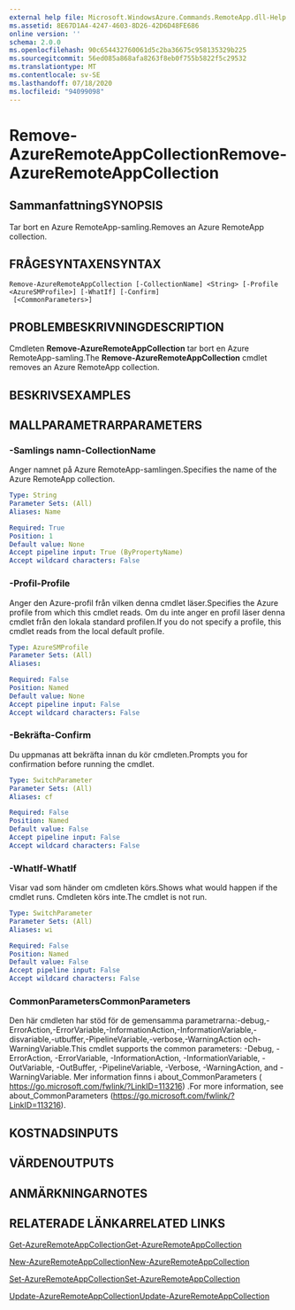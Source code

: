 ```yaml
---
external help file: Microsoft.WindowsAzure.Commands.RemoteApp.dll-Help.xml
ms.assetid: 8E67D1A4-4247-4603-8D26-42D6D48FE686
online version: ''
schema: 2.0.0
ms.openlocfilehash: 90c654432760061d5c2ba36675c958135329b225
ms.sourcegitcommit: 56ed085a868afa8263f8eb0f755b5822f5c29532
ms.translationtype: MT
ms.contentlocale: sv-SE
ms.lasthandoff: 07/18/2020
ms.locfileid: "94099098"
---
```

# <span data-ttu-id="0eb9f-101">Remove-AzureRemoteAppCollection</span><span class="sxs-lookup"><span data-stu-id="0eb9f-101">Remove-AzureRemoteAppCollection</span></span>

## <span data-ttu-id="0eb9f-102">Sammanfattning</span><span class="sxs-lookup"><span data-stu-id="0eb9f-102">SYNOPSIS</span></span>
<span data-ttu-id="0eb9f-103">Tar bort en Azure RemoteApp-samling.</span><span class="sxs-lookup"><span data-stu-id="0eb9f-103">Removes an Azure RemoteApp collection.</span></span>

## <span data-ttu-id="0eb9f-104">FRÅGESYNTAXEN</span><span class="sxs-lookup"><span data-stu-id="0eb9f-104">SYNTAX</span></span>

```
Remove-AzureRemoteAppCollection [-CollectionName] <String> [-Profile <AzureSMProfile>] [-WhatIf] [-Confirm]
 [<CommonParameters>]
```

## <span data-ttu-id="0eb9f-105">PROBLEMBESKRIVNING</span><span class="sxs-lookup"><span data-stu-id="0eb9f-105">DESCRIPTION</span></span>
<span data-ttu-id="0eb9f-106">Cmdleten **Remove-AzureRemoteAppCollection** tar bort en Azure RemoteApp-samling.</span><span class="sxs-lookup"><span data-stu-id="0eb9f-106">The **Remove-AzureRemoteAppCollection** cmdlet removes an Azure RemoteApp collection.</span></span>

## <span data-ttu-id="0eb9f-107">BESKRIVS</span><span class="sxs-lookup"><span data-stu-id="0eb9f-107">EXAMPLES</span></span>

## <span data-ttu-id="0eb9f-108">MALLPARAMETRAR</span><span class="sxs-lookup"><span data-stu-id="0eb9f-108">PARAMETERS</span></span>

### <span data-ttu-id="0eb9f-109">-Samlings namn</span><span class="sxs-lookup"><span data-stu-id="0eb9f-109">-CollectionName</span></span>
<span data-ttu-id="0eb9f-110">Anger namnet på Azure RemoteApp-samlingen.</span><span class="sxs-lookup"><span data-stu-id="0eb9f-110">Specifies the name of the Azure RemoteApp collection.</span></span>

```yaml
Type: String
Parameter Sets: (All)
Aliases: Name

Required: True
Position: 1
Default value: None
Accept pipeline input: True (ByPropertyName)
Accept wildcard characters: False
```

### <span data-ttu-id="0eb9f-111">-Profil</span><span class="sxs-lookup"><span data-stu-id="0eb9f-111">-Profile</span></span>
<span data-ttu-id="0eb9f-112">Anger den Azure-profil från vilken denna cmdlet läser.</span><span class="sxs-lookup"><span data-stu-id="0eb9f-112">Specifies the Azure profile from which this cmdlet reads.</span></span>
<span data-ttu-id="0eb9f-113">Om du inte anger en profil läser denna cmdlet från den lokala standard profilen.</span><span class="sxs-lookup"><span data-stu-id="0eb9f-113">If you do not specify a profile, this cmdlet reads from the local default profile.</span></span>

```yaml
Type: AzureSMProfile
Parameter Sets: (All)
Aliases: 

Required: False
Position: Named
Default value: None
Accept pipeline input: False
Accept wildcard characters: False
```

### <span data-ttu-id="0eb9f-114">-Bekräfta</span><span class="sxs-lookup"><span data-stu-id="0eb9f-114">-Confirm</span></span>
<span data-ttu-id="0eb9f-115">Du uppmanas att bekräfta innan du kör cmdleten.</span><span class="sxs-lookup"><span data-stu-id="0eb9f-115">Prompts you for confirmation before running the cmdlet.</span></span>

```yaml
Type: SwitchParameter
Parameter Sets: (All)
Aliases: cf

Required: False
Position: Named
Default value: False
Accept pipeline input: False
Accept wildcard characters: False
```

### <span data-ttu-id="0eb9f-116">-WhatIf</span><span class="sxs-lookup"><span data-stu-id="0eb9f-116">-WhatIf</span></span>
<span data-ttu-id="0eb9f-117">Visar vad som händer om cmdleten körs.</span><span class="sxs-lookup"><span data-stu-id="0eb9f-117">Shows what would happen if the cmdlet runs.</span></span>
<span data-ttu-id="0eb9f-118">Cmdleten körs inte.</span><span class="sxs-lookup"><span data-stu-id="0eb9f-118">The cmdlet is not run.</span></span>

```yaml
Type: SwitchParameter
Parameter Sets: (All)
Aliases: wi

Required: False
Position: Named
Default value: False
Accept pipeline input: False
Accept wildcard characters: False
```

### <span data-ttu-id="0eb9f-119">CommonParameters</span><span class="sxs-lookup"><span data-stu-id="0eb9f-119">CommonParameters</span></span>
<span data-ttu-id="0eb9f-120">Den här cmdleten har stöd för de gemensamma parametrarna:-debug,-ErrorAction,-ErrorVariable,-InformationAction,-InformationVariable,-disvariable,-utbuffer,-PipelineVariable,-verbose,-WarningAction och-WarningVariable.</span><span class="sxs-lookup"><span data-stu-id="0eb9f-120">This cmdlet supports the common parameters: -Debug, -ErrorAction, -ErrorVariable, -InformationAction, -InformationVariable, -OutVariable, -OutBuffer, -PipelineVariable, -Verbose, -WarningAction, and -WarningVariable.</span></span> <span data-ttu-id="0eb9f-121">Mer information finns i about_CommonParameters ( https://go.microsoft.com/fwlink/?LinkID=113216) .</span><span class="sxs-lookup"><span data-stu-id="0eb9f-121">For more information, see about_CommonParameters (https://go.microsoft.com/fwlink/?LinkID=113216).</span></span>

## <span data-ttu-id="0eb9f-122">KOSTNADS</span><span class="sxs-lookup"><span data-stu-id="0eb9f-122">INPUTS</span></span>

## <span data-ttu-id="0eb9f-123">VÄRDEN</span><span class="sxs-lookup"><span data-stu-id="0eb9f-123">OUTPUTS</span></span>

## <span data-ttu-id="0eb9f-124">ANMÄRKNINGAR</span><span class="sxs-lookup"><span data-stu-id="0eb9f-124">NOTES</span></span>

## <span data-ttu-id="0eb9f-125">RELATERADE LÄNKAR</span><span class="sxs-lookup"><span data-stu-id="0eb9f-125">RELATED LINKS</span></span>

[<span data-ttu-id="0eb9f-126">Get-AzureRemoteAppCollection</span><span class="sxs-lookup"><span data-stu-id="0eb9f-126">Get-AzureRemoteAppCollection</span></span>](./Get-AzureRemoteAppCollection.md)

[<span data-ttu-id="0eb9f-127">New-AzureRemoteAppCollection</span><span class="sxs-lookup"><span data-stu-id="0eb9f-127">New-AzureRemoteAppCollection</span></span>](./New-AzureRemoteAppCollection.md)

[<span data-ttu-id="0eb9f-128">Set-AzureRemoteAppCollection</span><span class="sxs-lookup"><span data-stu-id="0eb9f-128">Set-AzureRemoteAppCollection</span></span>](./Set-AzureRemoteAppCollection.md)

[<span data-ttu-id="0eb9f-129">Update-AzureRemoteAppCollection</span><span class="sxs-lookup"><span data-stu-id="0eb9f-129">Update-AzureRemoteAppCollection</span></span>](./Update-AzureRemoteAppCollection.md)


